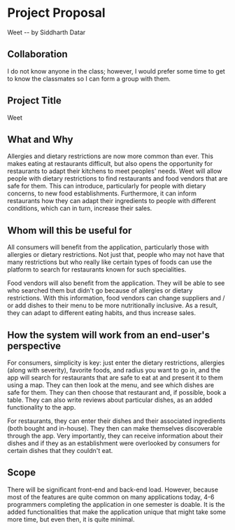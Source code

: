 # Project Proposal
Weet -- by Siddharth Datar 

## Collaboration
I do not know anyone in the class; however, I would prefer some time to get to know the classmates so I can form a group with them.

## Project Title
Weet 

## What and Why
Allergies and dietary restrictions are now more common than ever. This makes eating at restaurants difficult, but also opens the opportunity for restaurants to adapt their kitchens to meet peoples' needs. Weet will allow people with dietary restrictions to find restaurants and food vendors that are safe for them. This can introduce, particularly for people with dietary concerns, to new food establishments. Furthermore, it can inform restaurants how they can adapt their ingredients to people with different conditions, which can in turn, increase their sales. 

## Whom will this be useful for
All consumers will benefit from the application, particularly those with allergies or dietary restrictions. Not just that, people who may not have that many restrictions but who really like certain types of foods can use the platform to search for restaurants known for such specialities. 

Food vendors will also benefit from the application. They will be able to see who searched them but didn't go because of allergies or dietary restrictions. With this information, food vendors can change suppliers and / or add dishes to their menu to be more nutritionally inclusive. As a result, they can adapt to different eating habits, and thus increase sales. 

## How the system will work from an end-user's perspective
For consumers, simplicity is key: just enter the dietary restrictions, allergies (along with severity), favorite foods, and radius you want to go in, and the app will search for restaurants that are safe to eat at and present it to them using a map. They can then look at the menu, and see which dishes are safe for them. They can then choose that restaurant and, if possible, book a table. They can also write reviews about particular dishes, as an added functionality to the app.

For restaurants, they can enter their dishes and their associated ingredients (both bought and in-house). They then can make themselves discoverable through the app. Very importantly, they can receive information about their dishes and if they as an establishment were overlooked by consumers for certain dishes that they couldn't eat. 

## Scope
There will be significant front-end and back-end load. However, because most of the features are quite common on many applications today, 4-6 programmers completing the application in one semester is doable. It is the added functionalities that make the application unique that might take some more time, but even then, it is quite minimal. 


